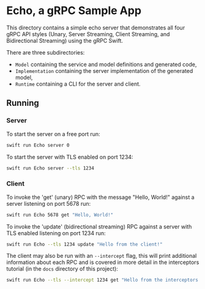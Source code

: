 # Echo, a gRPC Sample App

This directory contains a simple echo server that demonstrates all four gRPC API
styles (Unary, Server Streaming, Client Streaming, and Bidirectional Streaming)
using the gRPC Swift.

There are three subdirectories:
* `Model` containing the service and model definitions and generated code,
* `Implementation` containing the server implementation of the generated model,
* `Runtime` containing a CLI for the server and client.

## Running

### Server

To start the server on a free port run:

```sh
swift run Echo server 0
```

To start the server with TLS enabled on port 1234:

```sh
swift run Echo server --tls 1234
```

### Client

To invoke the 'get' (unary) RPC with the message "Hello, World!" against a
server listening on port 5678 run:

```sh
swift run Echo 5678 get "Hello, World!"
```

To invoke the 'update' (bidirectional streaming) RPC against a server with TLS
enabled listening on port 1234 run:

```sh
swift run Echo --tls 1234 update "Hello from the client!"
```

The client may also be run with an `--intercept` flag, this will print
additional information about each RPC and is covered in more detail in the
interceptors tutorial (in the `docs` directory of this project):

```sh
swift run Echo --tls --intercept 1234 get "Hello from the interceptors!"
```
